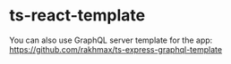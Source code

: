 # ts-react-template



You can also use GraphQL server template for the app: https://github.com/rakhmax/ts-express-graphql-template